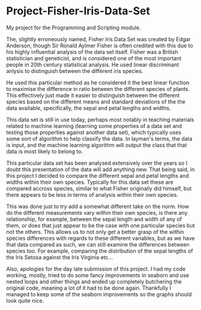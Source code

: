 # Project-Fisher-Iris-Data-Set
My project for the Programming and Scripting module.

The, slightly erroneously named, Fisher Iris Data Set was created by Edgar Anderson, though Sir Ronald Aylmer Fisher is often credited 
with this due to his highly influential analysis of the data set itself. Fisher was a British statistician and geneticist, and is 
considered one of the most important people in 20th century statistical analysis. He used linear discriminant anlysis to distinguish 
between the different iris species.

He used this particular method as he considered it the best linear function to maximise the difference in ratio between
the different species of plants. This effectively just made it easier to distinguish between the different species based on the different
means and standard deviations of the the data available, specifically, the sepal and petal lengths and widths.

This data set is still in use today, perhaps most notably in teaching materials related to machine learning (learning some properties of a
data set and testing those properties against another data set), which typically uses some sort of algorithm to help classify the data. In
layman's terms, the data is input, and the machine learning algorithm will output the class that that data is most likely to belong to.

This particular data set has been analysed extensively over the years so I doubt this presentation of the data will add anything new. That 
being said, in this project I decided to compare the different sepal and petal lengths and widths within their own species. Typically for
this data set these are compared accross species, similar to what Fisher originally did himself, but there appears to be less in terms of
analysis within their own species. 

This was done just to try add a somewhat different take on the norm. How do the different measurements vary within their own species, 
is there any relationship, for example, between the sepal length and width of any of them, or does that just appear to be the case with one 
particular species but not the others. This allows us to not only get a better grasp of the within species differences with regards to 
these different variables, but as we have that data compared as such, we can still examine the differences between species too. For example, 
comparing the distribution of the sepal lengths of the Iris Setosa against the Iris Virginia etc...

Also, apologies for the day late submission of this project. I had my code working, mostly, tried to do some fancy improvements in seaborn
and use nested loops and other things and ended up completely butchering the original code, meaning a lot of it had to be done again. 
Thankfully I managed to keep some of the seaborn improvements so the graphs should look quite nice.
